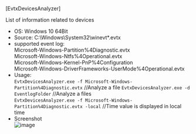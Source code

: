 [EvtxDevicesAnalyzer]  

List of information related to devices   

- OS: Windows 10 64Bit  
- Source: C:\Windows\System32\winevt\*.evtx  
- supported event log:  
Microsoft-Windows-Partition%4Diagnostic.evtx  
Microsoft-Windows-Ntfs%4Operational.evtx  
Microsoft-Windows-Kernel-PnP%4Configuration  
Microsoft-Windows-DriverFrameworks-UserMode%4Operational.evtx  
- Usage:  
`EvtxDevicesAnalyzer.exe -f Microsoft-Windows-Partition%4Diagnostic.evtx` //Analyze a file 
`EvtxDevicesAnalyzer.exe -d EventlogFolder` //Analyze a files  
`EvtxDevicesAnalyzer.exe -f Microsoft-Windows-Partition%4Diagnostic.evtx -local` //Time value is displayed in local time  
- Screenshot  
![image](https://user-images.githubusercontent.com/69110090/132985678-2eab1626-9613-469b-aaf0-a52e48833914.png)  

